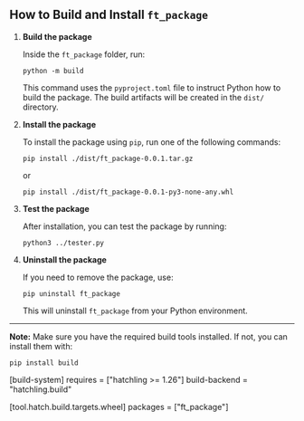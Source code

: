 ## How to Build and Install `ft_package`

1. **Build the package**

	Inside the `ft_package` folder, run:
	```
	python -m build
	```
	This command uses the `pyproject.toml` file to instruct Python how to build the package. The build artifacts will be created in the `dist/` directory.

2. **Install the package**

	To install the package using `pip`, run one of the following commands:
	```
	pip install ./dist/ft_package-0.0.1.tar.gz
	```
	or
	```
	pip install ./dist/ft_package-0.0.1-py3-none-any.whl
	```

3. **Test the package**

	After installation, you can test the package by running:
	```
	python3 ../tester.py
	```

4. **Uninstall the package**

	If you need to remove the package, use:
	```
	pip uninstall ft_package
	```
	This will uninstall `ft_package` from your Python environment.
---

**Note:**
Make sure you have the required build tools installed. If not, you can install them with:
```
pip install build
```

[build-system]
requires = ["hatchling >= 1.26"]
build-backend = "hatchling.build"

[tool.hatch.build.targets.wheel]
packages = ["ft_package"]
